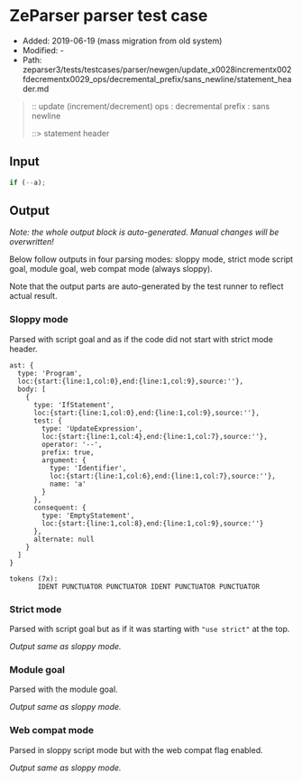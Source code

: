 # ZeParser parser test case

- Added: 2019-06-19 (mass migration from old system)
- Modified: -
- Path: zeparser3/tests/testcases/parser/newgen/update_x0028incrementx002fdecrementx0029_ops/decremental_prefix/sans_newline/statement_header.md

> :: update (increment/decrement) ops : decremental prefix : sans newline
>
> ::> statement header

## Input

`````js
if (--a);
`````

## Output

_Note: the whole output block is auto-generated. Manual changes will be overwritten!_

Below follow outputs in four parsing modes: sloppy mode, strict mode script goal, module goal, web compat mode (always sloppy).

Note that the output parts are auto-generated by the test runner to reflect actual result.

### Sloppy mode

Parsed with script goal and as if the code did not start with strict mode header.

`````
ast: {
  type: 'Program',
  loc:{start:{line:1,col:0},end:{line:1,col:9},source:''},
  body: [
    {
      type: 'IfStatement',
      loc:{start:{line:1,col:0},end:{line:1,col:9},source:''},
      test: {
        type: 'UpdateExpression',
        loc:{start:{line:1,col:4},end:{line:1,col:7},source:''},
        operator: '--',
        prefix: true,
        argument: {
          type: 'Identifier',
          loc:{start:{line:1,col:6},end:{line:1,col:7},source:''},
          name: 'a'
        }
      },
      consequent: {
        type: 'EmptyStatement',
        loc:{start:{line:1,col:8},end:{line:1,col:9},source:''}
      },
      alternate: null
    }
  ]
}

tokens (7x):
       IDENT PUNCTUATOR PUNCTUATOR IDENT PUNCTUATOR PUNCTUATOR
`````

### Strict mode

Parsed with script goal but as if it was starting with `"use strict"` at the top.

_Output same as sloppy mode._

### Module goal

Parsed with the module goal.

_Output same as sloppy mode._

### Web compat mode

Parsed in sloppy script mode but with the web compat flag enabled.

_Output same as sloppy mode._
